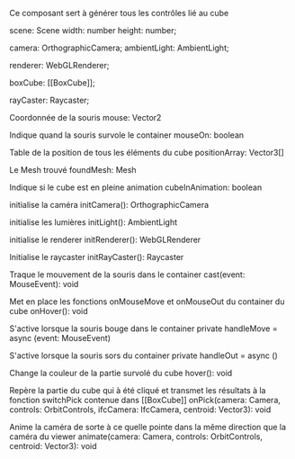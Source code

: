 Ce composant sert à générer tous les contrôles lié au cube


scene: Scene
width: number
height: number;

camera: OrthographicCamera;
ambientLight: AmbientLight;

renderer: WebGLRenderer;

boxCube: [[BoxCube]];

rayCaster: Raycaster;

Coordonnée de la souris
mouse: Vector2

Indique quand la souris survole le container
mouseOn: boolean

Table de la position de tous les éléments du cube
positionArray: Vector3[]

Le Mesh trouvé
foundMesh: Mesh

Indique si le cube est en pleine animation
cubeInAnimation: boolean



initialise la caméra
initCamera(): OrthographicCamera

initialise les lumières
initLight(): AmbientLight

initialise le renderer
initRenderer(): WebGLRenderer

Initialise le raycaster
initRayCaster(): Raycaster

Traque le mouvement de la souris dans le container
cast(event: MouseEvent): void

Met en place les fonctions onMouseMove et onMouseOut du container du cube
onHover(): void

S'active lorsque la souris bouge dans le container
private handleMove = async (event: MouseEvent)

S'active lorsque la souris sors du container
private handleOut = async ()

Change la couleur de la partie survolé du cube
hover(): void

Repère la partie du cube qui à été cliqué et transmet les résultats à la fonction switchPick contenue dans [[BoxCube]]
onPick(camera: Camera, controls: OrbitControls, ifcCamera: IfcCamera, centroid: Vector3): void

Anime la caméra de sorte à ce quelle pointe dans la même direction que la caméra du viewer
animate(camera: Camera, controls: OrbitControls, centroid: Vector3): void